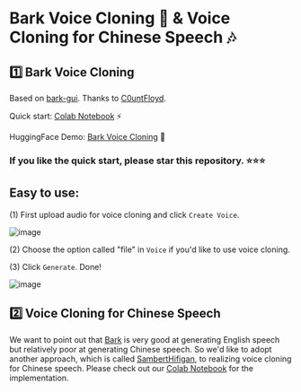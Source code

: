 # Bark Voice Cloning 🐶 & Voice Cloning for Chinese Speech 🎶

## 1️⃣ Bark Voice Cloning

Based on [bark-gui](https://github.com/C0untFloyd/bark-gui). Thanks to [C0untFloyd](https://github.com/C0untFloyd).

Quick start: [Colab Notebook](https://colab.research.google.com/github/KevinWang676/Bark-Voice-Cloning/blob/main/Bark_Voice_Cloning.ipynb) ⚡

HuggingFace Demo: [Bark Voice Cloning](https://huggingface.co/spaces/kevinwang676/Bark-Voice-Cloning) 🤗

### If you like the quick start, please star this repository. ⭐⭐⭐

## Easy to use: 

(1) First upload audio for voice cloning and click `Create Voice`.

![image](https://github.com/KevinWang676/Bark-Voice-Cloning/assets/126712357/65e2b695-f529-4fb5-9549-4e86e6a4d8b2)

(2) Choose the option called "file" in `Voice` if you'd like to use voice cloning.

(3) Click `Generate`. Done!

![image](https://github.com/KevinWang676/Bark-Voice-Cloning/assets/126712357/20911e37-768d-47d5-bb86-d12a3ab04c5d)

## 2️⃣ Voice Cloning for Chinese Speech

We want to point out that [Bark](https://github.com/suno-ai/bark) is very good at generating English speech but relatively poor at generating Chinese speech. So we'd like to adopt another approach, which is called [SambertHifigan](https://www.modelscope.cn/models/speech_tts/speech_sambert-hifigan_tts_zh-cn_multisp_pretrain_16k/summary), to realizing voice cloning for Chinese speech. Please check out our [Colab Notebook](https://github.com/KevinWang676/Bark-Voice-Cloning/blob/main/Voice_Cloning_for_Chinese.ipynb) for the implementation.
